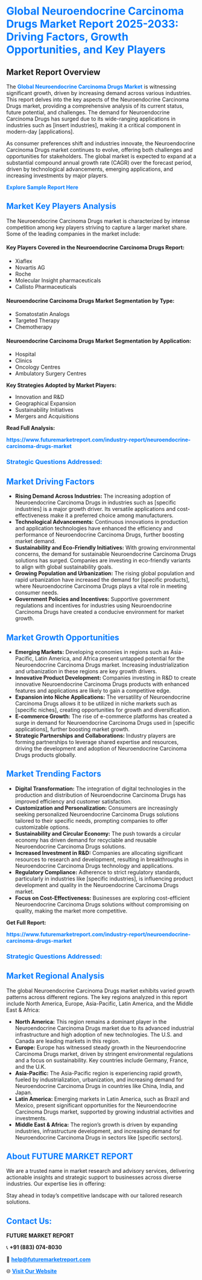 <h1 style="color: #007BFF;">Global Neuroendocrine Carcinoma Drugs Market Report 2025-2033: Driving Factors, Growth Opportunities, and Key Players</h1>

<section id="overview">
<h2>Market Report Overview</h2>
<p>The <a href="https://www.futuremarketreport.com/industry-report/neuroendocrine-carcinoma-drugs-market" style="color: #007BFF; text-decoration: none;"><strong>Global Neuroendocrine Carcinoma Drugs Market</strong></a> is witnessing significant growth, driven by increasing demand across various industries. This report delves into the key aspects of the Neuroendocrine Carcinoma Drugs market, providing a comprehensive analysis of its current status, future potential, and challenges. The demand for Neuroendocrine Carcinoma Drugs has surged due to its wide-ranging applications in industries such as [insert industries], making it a critical component in modern-day [applications].</p>
<p>As consumer preferences shift and industries innovate, the Neuroendocrine Carcinoma Drugs market continues to evolve, offering both challenges and opportunities for stakeholders. The global market is expected to expand at a substantial compound annual growth rate (CAGR) over the forecast period, driven by technological advancements, emerging applications, and increasing investments by major players.</p>
</section>

<section id="overview">
<p><a href="https://www.futuremarketreport.com/request-sample/reportId=91499" style="color: #007BFF; text-decoration: none;"><strong>Explore Sample Report Here</strong></a></p>
</section>

<section id="key-players">
<h2 style="color: #007BFF;">Market Key Players Analysis</h2>
<p>The Neuroendocrine Carcinoma Drugs market is characterized by intense competition among key players striving to capture a larger market share. Some of the leading companies in the market include:</p>
<h4>Key Players Covered in the Neuroendocrine Carcinoma Drugs Report:</h4>
<ul><li>Xiaflex</li><li>Novartis AG</li><li>Roche</li><li>Molecular Insight pharmaceuticals</li><li>Callisto Pharmaceuticals</li></ul>
<h4>Neuroendocrine Carcinoma Drugs Market Segmentation by Type:</h4>
<ul><li>Somatostatin Analogs</li><li>Targeted Therapy</li><li>Chemotherapy</li></ul>

<h4>Neuroendocrine Carcinoma Drugs Market Segmentation by Application:</h4>
<ul><li>Hospital</li><li>Clinics</li><li>Oncology Centres</li><li>Ambulatory Surgery Centres</li></ul>
<p><strong>Key Strategies Adopted by Market Players:</strong></p>
<ul>
<li>Innovation and R&D</li>
<li>Geographical Expansion</li>
<li>Sustainability Initiatives</li>
<li>Mergers and Acquisitions</li>
</ul>
</section>

<section>
<p><strong>Read Full Analysis: </strong></p><a href="https://www.futuremarketreport.com/industry-report/neuroendocrine-carcinoma-drugs-market" style="color: #007BFF; text-decoration: none;"><strong>https://www.futuremarketreport.com/industry-report/neuroendocrine-carcinoma-drugs-market</strong></a>
<h3 style="color: #007BFF;">Strategic Questions Addressed:</h3>
</section>

<section id="driving-factors">
<h2 style="color: #007BFF;">Market Driving Factors</h2>
<ul>
<li><strong>Rising Demand Across Industries:</strong> The increasing adoption of Neuroendocrine Carcinoma Drugs in industries such as [specific industries] is a major growth driver. Its versatile applications and cost-effectiveness make it a preferred choice among manufacturers.</li>
<li><strong>Technological Advancements:</strong> Continuous innovations in production and application technologies have enhanced the efficiency and performance of Neuroendocrine Carcinoma Drugs, further boosting market demand.</li>
<li><strong>Sustainability and Eco-Friendly Initiatives:</strong> With growing environmental concerns, the demand for sustainable Neuroendocrine Carcinoma Drugs solutions has surged. Companies are investing in eco-friendly variants to align with global sustainability goals.</li>
<li><strong>Growing Population and Urbanization:</strong> The rising global population and rapid urbanization have increased the demand for [specific products], where Neuroendocrine Carcinoma Drugs plays a vital role in meeting consumer needs.</li>
<li><strong>Government Policies and Incentives:</strong> Supportive government regulations and incentives for industries using Neuroendocrine Carcinoma Drugs have created a conducive environment for market growth.</li>
</ul>
</section>

<section id="growth-opportunities">
<h2 style="color: #007BFF;">Market Growth Opportunities</h2>
<ul>
<li><strong>Emerging Markets:</strong> Developing economies in regions such as Asia-Pacific, Latin America, and Africa present untapped potential for the Neuroendocrine Carcinoma Drugs market. Increasing industrialization and urbanization in these regions are key growth drivers.</li>
<li><strong>Innovative Product Development:</strong> Companies investing in R&D to create innovative Neuroendocrine Carcinoma Drugs products with enhanced features and applications are likely to gain a competitive edge.</li>
<li><strong>Expansion into Niche Applications:</strong> The versatility of Neuroendocrine Carcinoma Drugs allows it to be utilized in niche markets such as [specific niches], creating opportunities for growth and diversification.</li>
<li><strong>E-commerce Growth:</strong> The rise of e-commerce platforms has created a surge in demand for Neuroendocrine Carcinoma Drugs used in [specific applications], further boosting market growth.</li>
<li><strong>Strategic Partnerships and Collaborations:</strong> Industry players are forming partnerships to leverage shared expertise and resources, driving the development and adoption of Neuroendocrine Carcinoma Drugs products globally.</li>
</ul>
</section>

<section id="trending-factors">
<h2 style="color: #007BFF;">Market Trending Factors</h2>
<ul>
<li><strong>Digital Transformation:</strong> The integration of digital technologies in the production and distribution of Neuroendocrine Carcinoma Drugs has improved efficiency and customer satisfaction.</li>
<li><strong>Customization and Personalization:</strong> Consumers are increasingly seeking personalized Neuroendocrine Carcinoma Drugs solutions tailored to their specific needs, prompting companies to offer customizable options.</li>
<li><strong>Sustainability and Circular Economy:</strong> The push towards a circular economy has driven demand for recyclable and reusable Neuroendocrine Carcinoma Drugs solutions.</li>
<li><strong>Increased Investment in R&D:</strong> Companies are allocating significant resources to research and development, resulting in breakthroughs in Neuroendocrine Carcinoma Drugs technology and applications.</li>
<li><strong>Regulatory Compliance:</strong> Adherence to strict regulatory standards, particularly in industries like [specific industries], is influencing product development and quality in the Neuroendocrine Carcinoma Drugs market.</li>
<li><strong>Focus on Cost-Effectiveness:</strong> Businesses are exploring cost-efficient Neuroendocrine Carcinoma Drugs solutions without compromising on quality, making the market more competitive.</li>
</ul>
</section>

<section>
<p><strong>Get Full Report: </strong></p><a href="https://www.futuremarketreport.com/industry-report/neuroendocrine-carcinoma-drugs-market" style="color: #007BFF; text-decoration: none;"><strong>https://www.futuremarketreport.com/industry-report/neuroendocrine-carcinoma-drugs-market</strong></a>
<h3 style="color: #007BFF;">Strategic Questions Addressed:</h3>
</section>


<section id="regional-analysis">
<h2 style="color: #007BFF;">Market Regional Analysis</h2>
<p>The global Neuroendocrine Carcinoma Drugs market exhibits varied growth patterns across different regions. The key regions analyzed in this report include North America, Europe, Asia-Pacific, Latin America, and the Middle East & Africa:</p>
<ul>
<li><strong>North America:</strong> This region remains a dominant player in the Neuroendocrine Carcinoma Drugs market due to its advanced industrial infrastructure and high adoption of new technologies. The U.S. and Canada are leading markets in this region.</li>
<li><strong>Europe:</strong> Europe has witnessed steady growth in the Neuroendocrine Carcinoma Drugs market, driven by stringent environmental regulations and a focus on sustainability. Key countries include Germany, France, and the U.K.</li>
<li><strong>Asia-Pacific:</strong> The Asia-Pacific region is experiencing rapid growth, fueled by industrialization, urbanization, and increasing demand for Neuroendocrine Carcinoma Drugs in countries like China, India, and Japan.</li>
<li><strong>Latin America:</strong> Emerging markets in Latin America, such as Brazil and Mexico, present significant opportunities for the Neuroendocrine Carcinoma Drugs market, supported by growing industrial activities and investments.</li>
<li><strong>Middle East & Africa:</strong> The region’s growth is driven by expanding industries, infrastructure development, and increasing demand for Neuroendocrine Carcinoma Drugs in sectors like [specific sectors].</li>
</ul>
</section>

<footer>
<h2 style="color: #007BFF;">About FUTURE MARKET REPORT</h2>
<p>We are a trusted name in market research and advisory services, delivering actionable insights and strategic support to businesses across diverse industries. Our expertise lies in offering:</p>

<p>Stay ahead in today’s competitive landscape with our tailored research solutions.</p>

<h2 style="color: #007BFF;">Contact Us:</h2>
<p><strong>FUTURE MARKET REPORT</strong></p>
<p>📞 <strong>+91 (883) 074-8030</strong></p>
<p>📧 <strong><a href="mailto:help@futuremarketreport.com" style="color: #007BFF;">help@futuremarketreport.com</a></strong></p>
<p>🌐 <strong><a href="https://www.futuremarketreport.com/" style="color: #007BFF;">Visit Our Website</a></strong></p>
</footer>